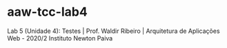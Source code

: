 # aaw-tcc-lab4
Lab 5 (Unidade 4): Testes | Prof. Waldir Ribeiro | Arquitetura de Aplicações Web - 2020/2  Instituto Newton Paiva
